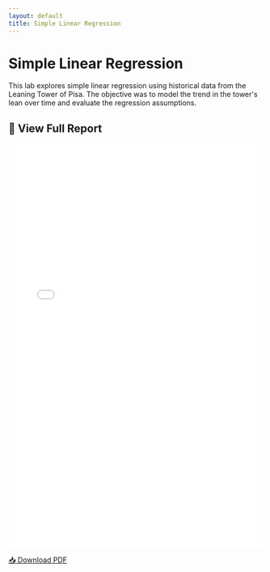 ```yaml
---
layout: default
title: Simple Linear Regression
---
```


# Simple Linear Regression

This lab explores simple linear regression using historical data from the Leaning Tower of Pisa. The objective was to model the trend in the tower's lean over time and evaluate the regression assumptions.

## 📄 View Full Report


<iframe src="/pdfs/DSA8020_RLab1_Sliger_Meredith.pdf" width="100%" height="800px" style="border: none;"></iframe>

[📥 Download PDF](/pdfs/DSA8020_RLab1_Sliger_Meredith.pdf)

